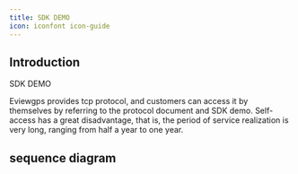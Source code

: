 ```yaml
---
title: SDK DEMO
icon: iconfont icon-guide
---
```


## Introduction

SDK DEMO

Eviewgps provides tcp protocol, and customers can access it by themselves by referring to the protocol document and SDK demo.
Self-access has a great disadvantage, that is, the period of service realization is very long, ranging from half a year to one year.

## sequence diagram

<!-- @import "../../sequenceDiagram/sdk-demo.md" -->
<!-- @include: ../../sequenceDiagram/sdk-demo.md -->


